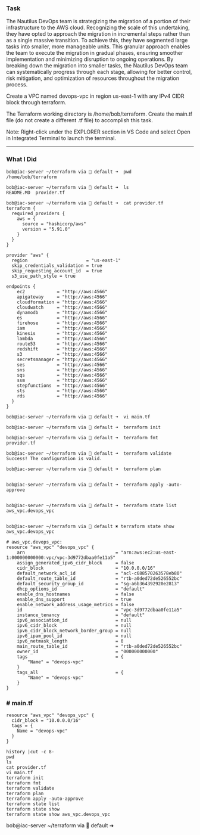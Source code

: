 ### Task
The Nautilus DevOps team is strategizing the migration of a portion of their infrastructure to the AWS cloud. Recognizing the scale of this undertaking, they have opted to approach the migration in incremental steps rather than as a single massive transition. To achieve this, they have segmented large tasks into smaller, more manageable units. This granular approach enables the team to execute the migration in gradual phases, ensuring smoother implementation and minimizing disruption to ongoing operations. By breaking down the migration into smaller tasks, the Nautilus DevOps team can systematically progress through each stage, allowing for better control, risk mitigation, and optimization of resources throughout the migration process.

Create a VPC named devops-vpc in region us-east-1 with any IPv4 CIDR block through terraform.

The Terraform working directory is /home/bob/terraform. Create the main.tf file (do not create a different .tf file) to accomplish this task.

Note: Right-click under the EXPLORER section in VS Code and select Open in Integrated Terminal to launch the terminal.


-----------------------------------------------------------------------

### What I Did

```
bob@iac-server ~/terraform via 💠 default ➜  pwd
/home/bob/terraform

bob@iac-server ~/terraform via 💠 default ➜  ls
README.MD  provider.tf

bob@iac-server ~/terraform via 💠 default ➜  cat provider.tf 
terraform {
  required_providers {
    aws = {
      source = "hashicorp/aws"
      version = "5.91.0"
    }
  }
}

provider "aws" {
  region                      = "us-east-1"
  skip_credentials_validation = true
  skip_requesting_account_id  = true
  s3_use_path_style = true

endpoints {
    ec2            = "http://aws:4566"
    apigateway     = "http://aws:4566"
    cloudformation = "http://aws:4566"
    cloudwatch     = "http://aws:4566"
    dynamodb       = "http://aws:4566"
    es             = "http://aws:4566"
    firehose       = "http://aws:4566"
    iam            = "http://aws:4566"
    kinesis        = "http://aws:4566"
    lambda         = "http://aws:4566"
    route53        = "http://aws:4566"
    redshift       = "http://aws:4566"
    s3             = "http://aws:4566"
    secretsmanager = "http://aws:4566"
    ses            = "http://aws:4566"
    sns            = "http://aws:4566"
    sqs            = "http://aws:4566"
    ssm            = "http://aws:4566"
    stepfunctions  = "http://aws:4566"
    sts            = "http://aws:4566"
    rds            = "http://aws:4566"
  }
}

bob@iac-server ~/terraform via 💠 default ➜  vi main.tf

bob@iac-server ~/terraform via 💠 default ➜  terraform init

bob@iac-server ~/terraform via 💠 default ➜  terraform fmt
provider.tf

bob@iac-server ~/terraform via 💠 default ➜  terraform validate
Success! The configuration is valid.

bob@iac-server ~/terraform via 💠 default ➜  terraform plan


bob@iac-server ~/terraform via 💠 default ➜  terraform apply -auto-approve


bob@iac-server ~/terraform via 💠 default ➜  terraform state list
aws_vpc.devops_vpc


bob@iac-server ~/terraform via 💠 default ✖ terraform state show aws_vpc.devops_vpc

# aws_vpc.devops_vpc:
resource "aws_vpc" "devops_vpc" {
    arn                                  = "arn:aws:ec2:us-east-1:000000000000:vpc/vpc-3d9772dbaa0fe11a5"
    assign_generated_ipv6_cidr_block     = false
    cidr_block                           = "10.0.0.0/16"
    default_network_acl_id               = "acl-c688570263578eb80"
    default_route_table_id               = "rtb-a0ded72de526552bc"
    default_security_group_id            = "sg-a6b364392920e2813"
    dhcp_options_id                      = "default"
    enable_dns_hostnames                 = false
    enable_dns_support                   = true
    enable_network_address_usage_metrics = false
    id                                   = "vpc-3d9772dbaa0fe11a5"
    instance_tenancy                     = "default"
    ipv6_association_id                  = null
    ipv6_cidr_block                      = null
    ipv6_cidr_block_network_border_group = null
    ipv6_ipam_pool_id                    = null
    ipv6_netmask_length                  = 0
    main_route_table_id                  = "rtb-a0ded72de526552bc"
    owner_id                             = "000000000000"
    tags                                 = {
        "Name" = "devops-vpc"
    }
    tags_all                             = {
        "Name" = "devops-vpc"
    }
}
```
### # main.tf
```
resource "aws_vpc" "devops_vpc" {
  cidr_block = "10.0.0.0/16"
  tags = {
    Name = "devops-vpc"
  }
}
```
```
history |cut -c 8-
pwd
ls
cat provider.tf 
vi main.tf
terraform init
terraform fmt
terraform validate
terraform plan
terraform apply -auto-approve
terraform state list
terraform state show
terraform state show aws_vpc.devops_vpc
```

bob@iac-server ~/terraform via 💠 default ➜  
